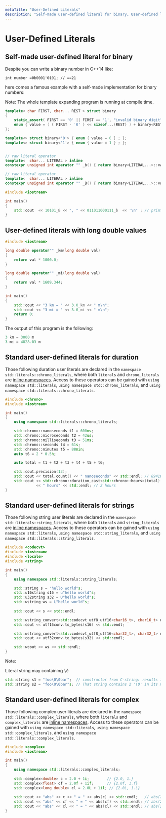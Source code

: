 ```yaml
---
metaTitle: "User-Defined Literals"
description: "Self-made user-defined literal for binary, User-defined literals with long double values, Standard user-defined literals for duration, Standard user-defined literals for strings, Standard user-defined literals for complex"
---
```


# User-Defined Literals



## Self-made user-defined literal for binary


Despite you can write a binary number in C++14 like:

`int number =0b0001'0101; // ==21`

here comes a famous example with a self-made implementation for binary numbers:

Note: The whole template expanding program is running at compile time.

```cpp
template< char FIRST, char... REST > struct binary
{
    static_assert( FIRST == '0' || FIRST == '1', "invalid binary digit" ) ;
    enum { value = ( ( FIRST - '0' ) << sizeof...(REST) ) + binary<REST...>::value  } ;
};

template<> struct binary<'0'> { enum { value = 0 } ; };
template<> struct binary<'1'> { enum { value = 1 } ; };


// raw literal operator
template<  char... LITERAL > inline
constexpr unsigned int operator "" _b() { return binary<LITERAL...>::value ; }

// raw literal operator
template<  char... LITERAL > inline
constexpr unsigned int operator "" _B() { return binary<LITERAL...>::value ; }

#include <iostream>

int main()
{
    std::cout  << 10101_B << ", " << 011011000111_b  << '\n' ; // prints 21, 1735
}

```



## User-defined literals with long double values


```cpp
#include <iostream>

long double operator"" _km(long double val)
{
    return val * 1000.0;
}

long double operator"" _mi(long double val)
{
    return val * 1609.344;
}

int main()
{
    std::cout << "3 km = " << 3.0_km << " m\n";
    std::cout << "3 mi = " << 3.0_mi << " m\n";
    return 0;
}

```

The output of this program is the following:

```cpp
3 km = 3000 m
3 mi = 4828.03 m

```



## Standard user-defined literals for duration


Those following duration user literals are declared in the `namespace` `std::literals::chrono_literals`, where both `literals` and `chrono_literals` are [inline namespaces](http://stackoverflow.com/documentation/c%2b%2b/495/namespaces/4556/inline-namespace#t=20160725201733952379). Access to these operators can be gained with `using namespace std::literals`, `using namespace std::chrono_literals`, and `using namespace std::literals::chrono_literals`.

```cpp
#include <chrono>
#include <iostream>

int main()
{
    using namespace std::literals::chrono_literals;

    std::chrono::nanoseconds t1 = 600ns;
    std::chrono::microseconds t2 = 42us;
    std::chrono::milliseconds t3 = 51ms;
    std::chrono::seconds t4 = 61s;
    std::chrono::minutes t5 = 88min;
    auto t6 = 2 * 0.5h;

    auto total = t1 + t2 + t3 + t4 + t5 + t6;

    std::cout.precision(13);
    std::cout << total.count() << " nanoseconds" << std::endl; // 8941051042600 nanoseconds
    std::cout << std::chrono::duration_cast<std::chrono::hours>(total).count()
              << " hours" << std::endl; // 2 hours
}

```



## Standard user-defined literals for strings


Those following string user literals are declared in the `namespace` `std::literals::string_literals`, where both `literals` and `string_literals` are [inline namespaces](http://stackoverflow.com/documentation/c%2b%2b/495/namespaces/4556/inline-namespace#t=20160725201733952379). Access to these operators can be gained with `using namespace std::literals`, `using namespace std::string_literals`, and `using namespace std::literals::string_literals`.

```cpp
#include <codecvt>
#include <iostream>
#include <locale>
#include <string>

int main()
{
    using namespace std::literals::string_literals;

    std::string s = "hello world"s;
    std::u16string s16 = u"hello world"s;
    std::u32string s32 = U"hello world"s;
    std::wstring ws = L"hello world"s;
    
    std::cout << s << std::endl;

    std::wstring_convert<std::codecvt_utf8_utf16<char16_t>, char16_t> utf16conv;
    std::cout << utf16conv.to_bytes(s16) << std::endl;

    std::wstring_convert<std::codecvt_utf8_utf16<char32_t>, char32_t> utf32conv;
    std::cout << utf32conv.to_bytes(s32) << std::endl;

    std::wcout << ws << std::endl;
}

```

Note:

Literal string may containing `\0`

```cpp
std::string s1 = "foo\0\0bar";  // constructor from C-string: results in "foo"s
std::string s2 = "foo\0\0bar"s; // That string contains 2 '\0' in its middle

```



## Standard user-defined literals for complex


Those following complex user literals are declared in the `namespace` `std::literals::complex_literals`, where both `literals` and `complex_literals` are [inline namespaces](http://stackoverflow.com/documentation/c%2b%2b/495/namespaces/4556/inline-namespace#t=20160725201733952379). Access to these operators can be gained with `using namespace std::literals`, `using namespace std::complex_literals`, and `using namespace std::literals::complex_literals`.

```cpp
#include <complex>
#include <iostream>

int main()
{
    using namespace std::literals::complex_literals;
    
    std::complex<double> c = 2.0 + 1i;        // {2.0, 1.}
    std::complex<float> cf = 2.0f + 1if;      // {2.0f, 1.f}
    std::complex<long double> cl = 2.0L + 1il; // {2.0L, 1.L}
    
    std::cout << "abs" << c << " = " << abs(c) << std::endl;   // abs(2,1) = 2.23607
    std::cout << "abs" << cf << " = " << abs(cf) << std::endl; // abs(2,1) = 2.23607
    std::cout << "abs" << cl << " = " << abs(cl) << std::endl; // abs(2,1) = 2.23607
}

```

